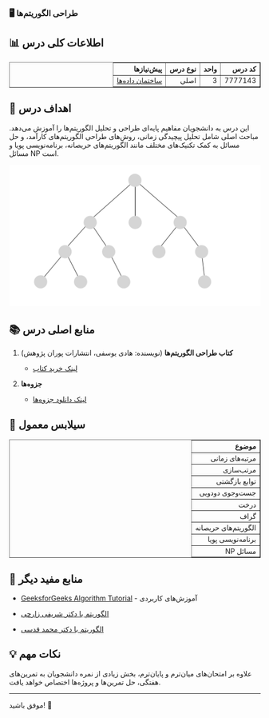 ### 🖥️ طراحی الگوریتم‌ها

## 📊 اطلاعات کلی درس
<div align="center" style="direction: rtl">
    <table border="1" style="text-align: right;">
    <tr>
      <th>کد درس</th>
      <th>واحد</th>
      <th>نوع درس</th>
      <th>پیش‌نیازها</th>
    </tr>
    <tr>
      <td>7777143</td>
      <td>3</td>
      <td>اصلی</td>
      <td><a href="/نیمسال 3/ساختمان داده/README.md">ساختمان داده‌ها</a></td>
    </tr>
  </table>
</div>

## 🎯 اهداف درس
این درس به دانشجویان مفاهیم پایه‌ای طراحی و تحلیل الگوریتم‌ها را آموزش می‌دهد. مباحث اصلی شامل تحلیل پیچیدگی زمانی، روش‌های طراحی الگوریتم‌های کارآمد، و حل مسائل به کمک تکنیک‌های مختلف مانند الگوریتم‌های حریصانه، برنامه‌نویسی پویا و مسائل NP است.

![gif](./تصاویر/200.gif)

## 📚 منابع اصلی درس
1. **کتاب طراحی الگوریتم‌ها** (نویسنده: هادی یوسفی، انتشارات پوران پژوهش)  
   - [لینک خرید کتاب](https://pouran.net/product/%D8%B7%D8%B1%D8%A7%D8%AD%DB%8C-%D8%A7%D9%84%DA%AF%D9%88%D8%B1%DB%8C%D8%AA%D9%85-%D9%87%D8%A7%D8%AF%DB%8C-%DB%8C%D9%88%D8%B3%D9%81%DB%8C/)

2. **جزوه‌ها**
   - [لینک دانلود جزوه‌ها](https://drive.google.com/drive/folders/1jPysV403KXMAXyXZf8hgJY0_g_8Gu61C?usp=drive_link)

## 📅 سیلابس معمول
<div align="center" style="direction: rtl">
    <table border="1" style="text-align: right;">
    <tr>
      <th>موضوع</th>
    </tr>
    <tr>
      <td>مرتبه‌های زمانی</td>
    </tr>
    <tr>
      <td>مرتب‌سازی</td>
    </tr>
    <tr>
      <td>توابع بازگشتی</td>
    </tr>
    <tr>
      <td>جست‌وجوی دودویی</td>
    </tr>
    <tr>
      <td>درخت</td>
    </tr>
    <tr>
      <td>گراف</td>
    </tr>
    <tr>
      <td>الگوریتم‌های حریصانه</td>
    </tr>
    <tr>
      <td>برنامه‌نویسی پویا</td>
    </tr>
    <tr>
      <td>مسائل NP</td>
    </tr>
  </table>
</div>


## 🔗 منابع مفید دیگر
- [GeeksforGeeks Algorithm Tutorial](https://www.geeksforgeeks.org/fundamentals-of-algorithms/) - آموزش‌های کاربردی

- [الگوریتم با دکتر شریفی زارچی](https://ocw.sharif.ir/course/id/267/%D8%A2%D9%85%D9%88%D8%B2%D8%B4-%D8%B7%D8%B1%D8%A7%D8%AD%DB%8C-%D8%A7%D9%84%DA%AF%D9%88%D8%B1%DB%8C%D8%AA%D9%85-%D9%87%D8%A7)
  
- [الگوریتم با دکتر محمد قدسی](https://ocw.sharif.ir/course/id/118/%D8%B7%D8%B1%D8%A7%D8%AD%DB%8C-%D8%A7%D9%84%DA%AF%D9%88%D8%B1%DB%8C%D8%AA%D9%85)

## 💡 نکات مهم
علاوه بر امتحان‌های میان‌ترم و پایان‌ترم، بخش زیادی از نمره دانشجویان به تمرین‌های هفتگی، حل تمرین‌ها و پروژه‌ها اختصاص خواهد یافت.


---

 موفق باشید! 🚀